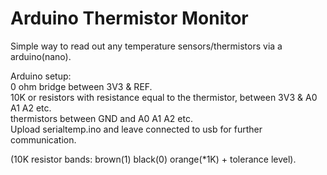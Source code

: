 # Arduino Thermistor Monitor
Simple way to read out any temperature sensors/thermistors via a arduino(nano).  

Arduino setup:  
0 ohm bridge between 3V3 & REF.  
10K or resistors with resistance equal to the thermistor, between 3V3 & A0 A1 A2 etc.  
thermistors between GND and A0 A1 A2 etc.  
Upload serialtemp.ino and leave connected to usb for further communication.  


(10K resistor bands: brown(1) black(0) orange(*1K) + tolerance level).
